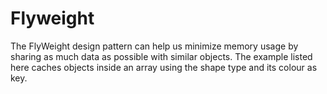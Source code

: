# Flyweight

The FlyWeight design pattern can help us minimize memory usage by sharing as
much data as possible with similar objects. The example listed here caches objects
inside an array using the shape type and its colour as key.